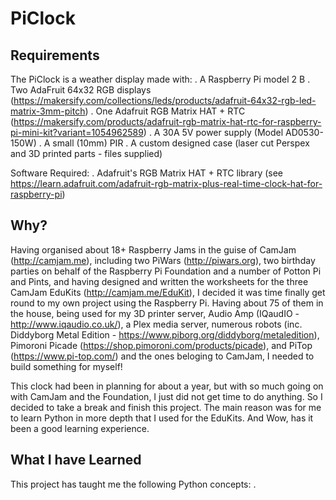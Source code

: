 # PiClock

## Requirements
The PiClock is a weather display made with:
. A Raspberry Pi model 2 B
. Two AdaFruit 64x32 RGB displays (https://makersify.com/collections/leds/products/adafruit-64x32-rgb-led-matrix-3mm-pitch)
. One Adafruit RGB Matrix HAT + RTC (https://makersify.com/products/adafruit-rgb-matrix-hat-rtc-for-raspberry-pi-mini-kit?variant=1054962589)
. A 30A 5V power supply (Model AD0530-150W)
. A small (10mm) PIR
. A custom designed case (laser cut Perspex and 3D printed parts - files supplied)

Software Required:
. Adafruit's RGB Matrix HAT + RTC library (see https://learn.adafruit.com/adafruit-rgb-matrix-plus-real-time-clock-hat-for-raspberry-pi)

## Why?
Having organised about 18+ Raspberry Jams in the guise of CamJam (http://camjam.me), including two PiWars (http://piwars.org), two birthday parties on behalf of the Raspberry Pi Foundation and a number of Potton Pi and Pints, and having designed and written the worksheets for the three CamJam EduKits (http://camjam.me/EduKit), I decided it was time finally get round to my own project using the Raspberry Pi.  Having about 75 of them in the house, being used for my 3D printer server, Audio Amp (IQaudIO - http://www.iqaudio.co.uk/), a Plex media server, numerous robots (inc. Diddyborg Metal Edition - https://www.piborg.org/diddyborg/metaledition), Pimoroni Picade (https://shop.pimoroni.com/products/picade), and PiTop (https://www.pi-top.com/) and the ones beloging to CamJam, I needed to build something for myself!

This clock had been in planning for about a year, but with so much going on with CamJam and the Foundation, I just did not get time to do anything.  So I decided to take a break and finish this project.  The main reason was for me to learn Python in more depth that I used for the EduKits.  And Wow, has it been a good learning experience.

## What I have Learned
This project has taught me the following Python concepts:
. 
